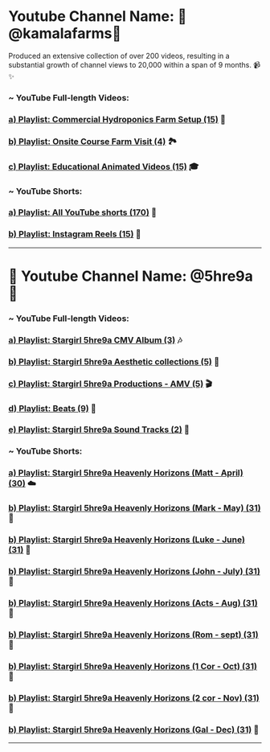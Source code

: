 
 # Youtube Channel Name: 🌿 @kamalafarms🌱
Produced an extensive collection of over 200 videos, resulting in a substantial growth of channel views to 20,000 within a span of 9 months. 📹✨

### ~ YouTube Full-length Videos:

### [a) Playlist: Commercial Hydroponics Farm Setup (15)](https://www.youtube.com/playlist?list=PLE1_rINIw84w6odUTM27JyfAwLpT3omPB) 🌾
### [b) Playlist: Onsite Course Farm Visit (4)](https://youtube.com/playlist?list=PLE1_rINIw84xzhAxMX51UtvKVfwcWJNt0) 🏞️
### [c) Playlist: Educational Animated Videos (15)](https://youtube.com/playlist?list=PLE1_rINIw84yIajIBVDHj1MSbAmPfRU-M) 🎓

### ~ YouTube Shorts:

### [a) Playlist: All YouTube shorts (170)](https://youtube.com/playlist?list=PLE1_rINIw84x-TLnRiZ7t-_uWJCAubgXQ) 🚀
### [b) Playlist: Instagram Reels (15)](https://github.com/shreyamalogi/MyBestWorks/blob/master/pyprojects.md) 🎥

---

# 🌟 Youtube Channel Name: @5hre9a 🌈

### ~ YouTube Full-length Videos:

### [a) Playlist: Stargirl 5hre9a CMV Album (3)](https://www.youtube.com/watch?v=p_oNyOqDr3M&list=PLZ6XBdDIlBR9TkOgxDubd1P1dtHWt6onl&pp=gAQBiAQB) 🎶
### [b) Playlist: Stargirl 5hre9a Aesthetic collections (5)](https://www.youtube.com/watch?v=ouDinGQtLkA&list=PLZ6XBdDIlBR_fSz-C5aLMkg1yqOPa1hYZ&pp=gAQBiAQB) 🌌
### [c) Playlist: Stargirl 5hre9a Productions - AMV (5)](https://www.youtube.com/watch?v=qolzdBf5ZsY&list=PLZ6XBdDIlBR94Jw6pOczoWTMFdntMuODw&pp=gAQBiAQB) 🎬
### [d) Playlist: Beats (9)](https://www.youtube.com/watch?v=Cvv30YJ9MAI&list=PLZ6XBdDIlBR_nfhHKZZ0GWYx2nDb9v3HR&pp=gAQBiAQB) 🎵
### [e) Playlist: Stargirl 5hre9a Sound Tracks (2)](https://www.youtube.com/watch?v=bvkN-xgagMM&list=PLZ6XBdDIlBR8rggYx2zjlA_VgXQBfgbRq&pp=gAQBiAQB) 🎼

### ~ YouTube Shorts:

### [a) Playlist: Stargirl 5hre9a Heavenly Horizons (Matt - April) (30)](https://www.youtube.com/watch?v=kGyRO9asXS0&list=PLZ6XBdDIlBR9y62KO5kR8bZZ4bjOCv_Va&pp=gAQBiAQB) ☁️
### [b) Playlist: Stargirl 5hre9a Heavenly Horizons (Mark - May) (31)](https://www.youtube.com/watch?v=75K4Gh26Hg4&list=PLZ6XBdDIlBR_o95avSo4Eu5pLvLTY8iTG&pp=gAQBiAQB) 🌅
### [b) Playlist: Stargirl 5hre9a Heavenly Horizons (Luke - June) (31)](https://www.youtube.com/watch?v=75K4Gh26Hg4&list=PLZ6XBdDIlBR_o95avSo4Eu5pLvLTY8iTG&pp=gAQBiAQB) 🌅
### [b) Playlist: Stargirl 5hre9a Heavenly Horizons (John - July) (31)](https://www.youtube.com/watch?v=75K4Gh26Hg4&list=PLZ6XBdDIlBR_o95avSo4Eu5pLvLTY8iTG&pp=gAQBiAQB) 🌅
### [b) Playlist: Stargirl 5hre9a Heavenly Horizons (Acts - Aug) (31)](https://www.youtube.com/watch?v=75K4Gh26Hg4&list=PLZ6XBdDIlBR_o95avSo4Eu5pLvLTY8iTG&pp=gAQBiAQB) 🌅
### [b) Playlist: Stargirl 5hre9a Heavenly Horizons (Rom - sept) (31)](https://www.youtube.com/watch?v=75K4Gh26Hg4&list=PLZ6XBdDIlBR_o95avSo4Eu5pLvLTY8iTG&pp=gAQBiAQB) 🌅
### [b) Playlist: Stargirl 5hre9a Heavenly Horizons (1 Cor - Oct) (31)](https://www.youtube.com/watch?v=75K4Gh26Hg4&list=PLZ6XBdDIlBR_o95avSo4Eu5pLvLTY8iTG&pp=gAQBiAQB) 🌅
### [b) Playlist: Stargirl 5hre9a Heavenly Horizons (2 cor - Nov) (31)](https://www.youtube.com/watch?v=75K4Gh26Hg4&list=PLZ6XBdDIlBR_o95avSo4Eu5pLvLTY8iTG&pp=gAQBiAQB) 🌅
### [b) Playlist: Stargirl 5hre9a Heavenly Horizons (Gal - Dec) (31)](https://www.youtube.com/watch?v=75K4Gh26Hg4&list=PLZ6XBdDIlBR_o95avSo4Eu5pLvLTY8iTG&pp=gAQBiAQB) 🌅


 
 ---

  
  
       
       

  
